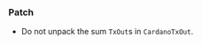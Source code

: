 <!--
A new scriv changelog fragment.

Uncomment the section that is right (remove the HTML comment wrapper).
For top level release notes, leave all the headers commented out.
-->

### Patch

- Do not unpack the sum `TxOut`s in `CardanoTxOut`.

<!--
### Non-Breaking

- A bullet item for the Non-Breaking category.

-->
<!--
### Breaking

- A bullet item for the Breaking category.

-->

